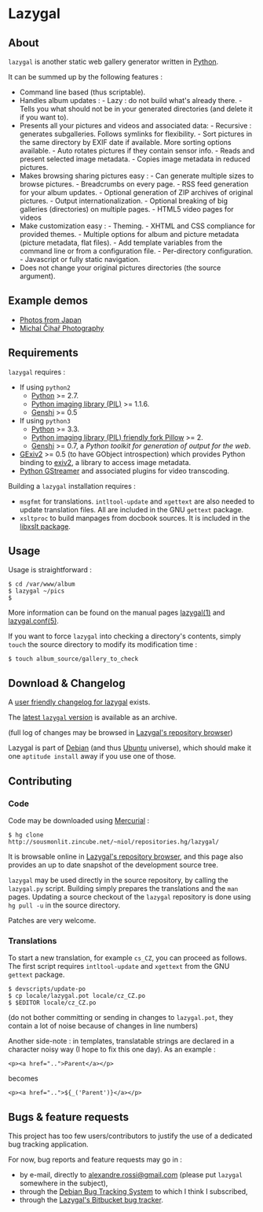 # Lazygal

## About

`lazygal` is another static web gallery generator written in [Python][1].

It can be summed up by the following features :

  *   Command line based (thus scriptable).
  *   Handles album updates :
    - Lazy : do not build what's already there.
    - Tells you what should not be in your generated directories (and delete it
      if you want to).
  *   Presents all your pictures and videos and associated data:
    - Recursive : generates subgalleries. Follows symlinks for flexibility.
    - Sort pictures in the same directory by EXIF date if available. More
      sorting options available.
    - Auto rotates pictures if they contain sensor info.
    - Reads and present selected image metadata.
    - Copies image metadata in reduced pictures.
  *   Makes browsing sharing pictures easy :
    - Can generate multiple sizes to browse pictures.
    - Breadcrumbs on every page.
    - RSS feed generation for your album updates.
    - Optional generation of ZIP archives of original pictures.
    - Output internationalization.
    - Optional breaking of big galleries (directories) on multiple pages.
    - HTML5 video pages for videos
  *   Make customization easy :
    - Theming.
    - XHTML and CSS compliance for provided themes.
    - Multiple options for album and picture metadata (picture metadata, flat
      files).
    - Add template variables from the command line or from a configuration
      file.
    - Per-directory configuration.
    - Javascript or fully static navigation.
  *   Does not change your original pictures directories (the source argument).

 [1]: http://python.org

## Example demos

  * [Photos from Japan](http://photos.cihar.com/2007-japan/)
  * [Michal Čihař Photography](http://photos.cihar.com/gallery/)

## Requirements

`lazygal` requires :

  * If using `python2`
    * [Python][1] >= 2.7.
    * [Python imaging library (PIL)][4] >= 1.1.6.
    * [Genshi][7] >= 0.5
  * If using `python3`
    * [Python][1] >= 3.3.
    * [Python imaging library (PIL) friendly fork Pillow][9] >= 2.
    * [Genshi][7] >= 0.7, a *Python toolkit for generation of output for the web*.
  * [GExiv2][5] >= 0.5 (to have GObject introspection) which provides Python binding to [exiv2][6], a library to access image metadata.
  * [Python GStreamer][23] and associated plugins for video transcoding.

Building a `lazygal` installation requires :

  *   `msgfmt` for translations. `intltool-update` and `xgettext` are also needed to update translation files. All are included in the GNU `gettext` package.
  *   `xsltproc` to build manpages from docbook sources. It is included in the [libxslt package][8].

 [4]: http://www.pythonware.com/products/pil/
 [5]: http://redmine.yorba.org/projects/gexiv2/wiki
 [6]: http://exiv2.org/
 [7]: http://genshi.edgewall.org/
 [23]: http://gstreamer.freedesktop.org/modules/gst-python.html
 [8]: http://xmlsoft.org/XSLT/xsltproc2.html
 [9]: https://pypi.python.org/pypi/Pillow/

## Usage

Usage is straightforward :

    $ cd /var/www/album
    $ lazygal ~/pics
    $

More information can be found on the manual pages [lazygal(1)][30] and
[lazygal.conf(5)][31].

If you want to force `lazygal` into checking a directory's contents, simply `touch` the source directory to modify its modification time :

    $ touch album_source/gallery_to_check

 [30]: http://sousmonlit.zincube.net/~niol/playa/oss/projects/lazygal/lazygal.1.html
 [31]: http://sousmonlit.zincube.net/~niol/playa/oss/projects/lazygal/lazygal.conf.5.html

## Download & Changelog

A [user friendly changelog for lazygal][32] exists.

 [32]: http://sousmonlit.zincube.net/~niol/repositories.hg/lazygal/raw-file/tip/ChangeLog

The [latest `lazygal` version][10] is available as an archive.

 [10]: http://sousmonlit.zincube.net/~niol/reposnapshots/

(full log of changes may be browsed in [Lazygal's repository browser][16])

 [16]: http://sousmonlit.zincube.net/~niol/repositories.hg/lazygal

Lazygal is part of [Debian][17] (and thus [Ubuntu][18] universe), which should
make it one `aptitude install` away if you use one of those.

 [17]: http://debian.org
 [18]: http://ubuntu.com

## Contributing

### Code

Code may be downloaded using [Mercurial][19] :

    $ hg clone http://sousmonlit.zincube.net/~niol/repositories.hg/lazygal/

It is browsable online in [Lazygal's repository browser][16], and this page
also provides an up to date snapshot of the development source tree.

`lazygal` may be used directly in the source repository, by calling the
`lazygal.py` script. Building simply prepares the translations and the `man`
pages. Updating a source checkout of the `lazygal` repository is done using
`hg pull -u` in the source directory.

Patches are very welcome.

 [19]: http://www.selenic.com/mercurial/

### Translations

To start a new translation, for example `cs_CZ`, you can proceed as follows. The first script requires `intltool-update` and `xgettext` from the GNU `gettext` package.

    $ devscripts/update-po
    $ cp locale/lazygal.pot locale/cz_CZ.po
    $ $EDITOR locale/cz_CZ.po

(do not bother committing or sending in changes to `lazygal.pot`, they contain a lot of noise because of changes in line numbers)

Another side-note : in templates, translatable strings are declared in a character noisy way (I hope to fix this one day). As an example :

    <p><a href="..">Parent</a></p>

becomes

    <p><a href="..">${_('Parent')}</a></p>

## Bugs & feature requests

This project has too few users/contributors to justify the use of a dedicated bug tracking application.

For now, bug reports and feature requests may go in :

*   by e-mail, directly to <alexandre.rossi@gmail.com> (please put `lazygal` somewhere in the subject),
*   through the [Debian Bug Tracking System][22] to which I think I subscribed,
*   through the [Lazygal's Bitbucket bug tracker][24].

 [22]: http://bugs.debian.org/lazygal
 [24]: https://bitbucket.org/niol/lazygal/issues?status=new&status=open

